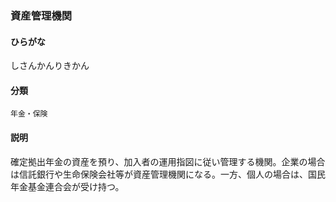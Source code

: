 <div style="display:none;">

## [あ行](securities-terms?id=あ行)
## [か行](securities-terms?id=か行)
## [さ行](securities-terms?id=さ行)

</div>

### 資産管理機関

#### ひらがな

しさんかんりきかん

#### 分類

`年金・保険`

#### 説明

確定拠出年金の資産を預り、加入者の運用指図に従い管理する機関。企業の場合は信託銀行や生命保険会社等が資産管理機関になる。一方、個人の場合は、国民年金基金連合会が受け持つ。

<div style="display:none;">

## [た行](securities-terms?id=た行)
## [な行](securities-terms?id=な行)
## [は行](securities-terms?id=は行)
## [ま行](securities-terms?id=ま行)
## [や行](securities-terms?id=や行)
## [ら行](securities-terms?id=ら行)
## [わ行](securities-terms?id=わ行)
## [英数字・記号](securities-terms?id=英数字・記号)

</div>

